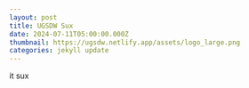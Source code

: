 ```yaml
---
layout: post
title: UGSDW Sux
date: 2024-07-11T05:00:00.000Z
thumbnail: https://ugsdw.netlify.app/assets/logo_large.png
categories: jekyll update
---
```

it sux